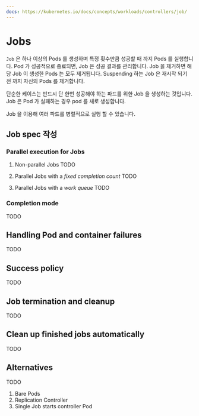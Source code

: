 ```yaml
---
docs: https://kubernetes.io/docs/concepts/workloads/controllers/job/
---
```


# Jobs

`Job` 은 하나 이상의 Pods 를 생성하며 특정 횟수만큼 성공할 때 까지 Pods 를 실행합니다. Pod 가 성공적으로 종료되면, Job 은 성공 결과를 관리합니다. Job 을 제거하면 해당 Job 이 생성한 Pods 는 모두 제거됩니다. Suspending 하는 Job 은 재시작 되기 전 까지 자신의 Pods 를 제거합니다.

단순한 케이스는 반드시 단 한번 성공해야 하는 파드를 위한 Job 을 생성하는 것입니다. Job 은 Pod 가 실패하는 경우 pod 를 새로 생성합니다.

Job 을 이용해 여러 파드를 병렬적으로 실행 할 수 있습니다.

## Job spec 작성

### Parallel execution for Jobs

1. Non-parallel Jobs
TODO

2. Parallel Jobs with a _fixed completion count_
TODO

3. Parallel Jobs with a _work queue_
TODO

### Completion mode

TODO

## Handling Pod and container failures
TODO

## Success policy
TODO

## Job termination and cleanup
TODO

## Clean up finished jobs automatically
TODO

## Alternatives
TODO

1. Bare Pods
2. Replication Controller
3. Single Job starts controller Pod